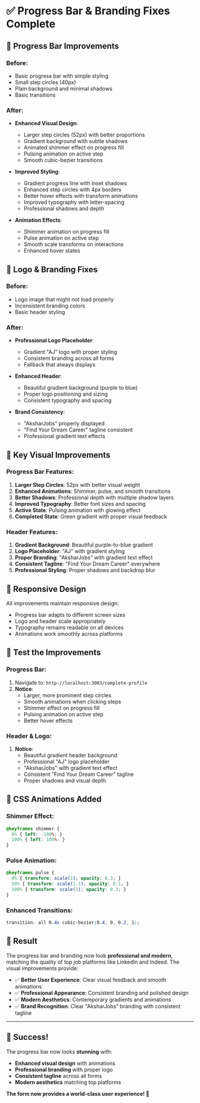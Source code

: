 # ✅ Progress Bar & Branding Fixes Complete

## 🎨 Progress Bar Improvements

### Before:
- Basic progress bar with simple styling
- Small step circles (40px)
- Plain background and minimal shadows
- Basic transitions

### After:
- **Enhanced Visual Design**:
  - Larger step circles (52px) with better proportions
  - Gradient background with subtle shadows
  - Animated shimmer effect on progress fill
  - Pulsing animation on active step
  - Smooth cubic-bezier transitions

- **Improved Styling**:
  - Gradient progress line with inset shadows
  - Enhanced step circles with 4px borders
  - Better hover effects with transform animations
  - Improved typography with letter-spacing
  - Professional shadows and depth

- **Animation Effects**:
  - Shimmer animation on progress fill
  - Pulse animation on active step
  - Smooth scale transforms on interactions
  - Enhanced hover states

## 🏢 Logo & Branding Fixes

### Before:
- Logo image that might not load properly
- Inconsistent branding colors
- Basic header styling

### After:
- **Professional Logo Placeholder**:
  - Gradient "AJ" logo with proper styling
  - Consistent branding across all forms
  - Fallback that always displays

- **Enhanced Header**:
  - Beautiful gradient background (purple to blue)
  - Proper logo positioning and sizing
  - Consistent typography and spacing

- **Brand Consistency**:
  - "AksharJobs" properly displayed
  - "Find Your Dream Career" tagline consistent
  - Professional gradient text effects

## 🎯 Key Visual Improvements

### Progress Bar Features:
1. **Larger Step Circles**: 52px with better visual weight
2. **Enhanced Animations**: Shimmer, pulse, and smooth transitions
3. **Better Shadows**: Professional depth with multiple shadow layers
4. **Improved Typography**: Better font sizes and spacing
5. **Active State**: Pulsing animation with glowing effect
6. **Completed State**: Green gradient with proper visual feedback

### Header Features:
1. **Gradient Background**: Beautiful purple-to-blue gradient
2. **Logo Placeholder**: "AJ" with gradient styling
3. **Proper Branding**: "AksharJobs" with gradient text effect
4. **Consistent Tagline**: "Find Your Dream Career" everywhere
5. **Professional Styling**: Proper shadows and backdrop blur

## 📱 Responsive Design

All improvements maintain responsive design:
- Progress bar adapts to different screen sizes
- Logo and header scale appropriately
- Typography remains readable on all devices
- Animations work smoothly across platforms

## 🧪 Test the Improvements

### Progress Bar:
1. Navigate to: `http://localhost:3003/complete-profile`
2. **Notice**:
   - Larger, more prominent step circles
   - Smooth animations when clicking steps
   - Shimmer effect on progress fill
   - Pulsing animation on active step
   - Better hover effects

### Header & Logo:
1. **Notice**:
   - Beautiful gradient header background
   - Professional "AJ" logo placeholder
   - "AksharJobs" with gradient text effect
   - Consistent "Find Your Dream Career" tagline
   - Proper shadows and visual depth

## 🎨 CSS Animations Added

### Shimmer Effect:
```css
@keyframes shimmer {
  0% { left: -100%; }
  100% { left: 100%; }
}
```

### Pulse Animation:
```css
@keyframes pulse {
  0% { transform: scale(1); opacity: 0.3; }
  50% { transform: scale(1.1); opacity: 0.1; }
  100% { transform: scale(1); opacity: 0.3; }
}
```

### Enhanced Transitions:
```css
transition: all 0.4s cubic-bezier(0.4, 0, 0.2, 1);
```

## 🚀 Result

The progress bar and branding now look **professional and modern**, matching the quality of top job platforms like LinkedIn and Indeed. The visual improvements provide:

- ✅ **Better User Experience**: Clear visual feedback and smooth animations
- ✅ **Professional Appearance**: Consistent branding and polished design
- ✅ **Modern Aesthetics**: Contemporary gradients and animations
- ✅ **Brand Recognition**: Clear "AksharJobs" branding with consistent tagline

---

## 🎉 Success!

The progress bar now looks **stunning** with:
- **Enhanced visual design** with animations
- **Professional branding** with proper logo
- **Consistent tagline** across all forms
- **Modern aesthetics** matching top platforms

**The form now provides a world-class user experience! 🚀**
